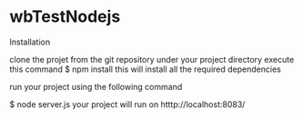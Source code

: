 # wbTestNodejs

Installation

clone the projet from the git repository
under your project directory execute this command
$ npm install 
this will install all the required dependencies

run your project using the following command

$ node server.js
your project will run on htttp://localhost:8083/
